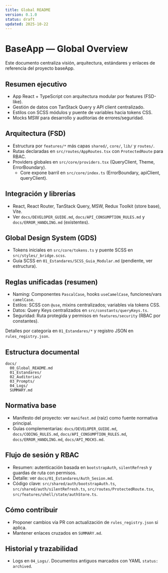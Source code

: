 ```yaml
---
title: Global README
version: 0.1.0
status: draft
updated: 2025-10-22
---
```


# BaseApp — Global Overview

Este documento centraliza visión, arquitectura, estándares y enlaces de referencia del proyecto baseApp.

## Resumen ejecutivo
- App React + TypeScript con arquitectura modular por features (FSD-like).
- Gestión de datos con TanStack Query y API client centralizado.
- Estilos con SCSS módulos y puente de variables hacia tokens CSS.
- Mocks MSW para desarrollo y auditorías de errores/seguridad.

## Arquitectura (FSD)
- Estructura por `features/*` más capas `shared/`, `core/`, `lib/` y `routes/`.
- Rutas declaradas en `src/routes/AppRoutes.tsx` con `ProtectedRoute` para RBAC.
- Providers globales en `src/core/providers.tsx` (QueryClient, Theme, ErrorBoundary).
  - Core expone barril en `src/core/index.ts` (ErrorBoundary, apiClient, queryClient).

## Integración y librerías
- React, React Router, TanStack Query, MSW, Redux Toolkit (store base), Vite.
- Ver `docs/DEVELOPER_GUIDE.md`, `docs/API_CONSUMPTION_RULES.md` y `docs/ERROR_HANDLING.md` (existentes).

## Global Design System (GDS)
- Tokens iniciales en `src/core/tokens.ts` y puente SCSS en `src/styles/_bridge.scss`.
- Guía SCSS en `01_Estandares/SCSS_Guia_Modular.md` (pendiente, ver estructura).

## Reglas unificadas (resumen)
- Naming: Componentes `PascalCase`, hooks `useCamelCase`, funciones/vars `camelCase`.
- Estilos: SCSS con `@use`, mixins centralizados; variables vía tokens CSS.
- Datos: Query Keys centralizados en `src/constants/queryKeys.ts`.
- Seguridad: Ruta protegida y permisos en `features/security` (RBAC por constantes).

Detalles por categoría en `01_Estandares/*` y registro JSON en `rules_registry.json`.

## Estructura documental
```
docs/
  00_Global_README.md
  01_Estandares/
  02_Auditorias/
  03_Prompts/
  04_Logs/
  SUMMARY.md
```

## Normativa base
- Manifesto del proyecto: ver `manifest.md` (raíz) como fuente normativa principal.
- Guías complementarias: `docs/DEVELOPER_GUIDE.md`, `docs/CODING_RULES.md`, `docs/API_CONSUMPTION_RULES.md`, `docs/ERROR_HANDLING.md`, `docs/API_MOCKS.md`.

## Flujo de sesión y RBAC
- Resumen: autenticación basada en `bootstrapAuth`, `silentRefresh` y guardas de ruta con permisos.
- Detalle: ver `docs/01_Estandares/Auth_Sesion.md`.
- Código clave: `src/shared/auth/bootstrapAuth.ts`, `src/shared/auth/silentRefresh.ts`, `src/routes/ProtectedRoute.tsx`, `src/features/shell/state/authStore.ts`.

## Cómo contribuir
- Proponer cambios vía PR con actualización de `rules_registry.json` si aplica.
- Mantener enlaces cruzados en `SUMMARY.md`.

## Historial y trazabilidad
- Logs en `04_Logs/`. Documentos antiguos marcados con YAML `status: archived`.

